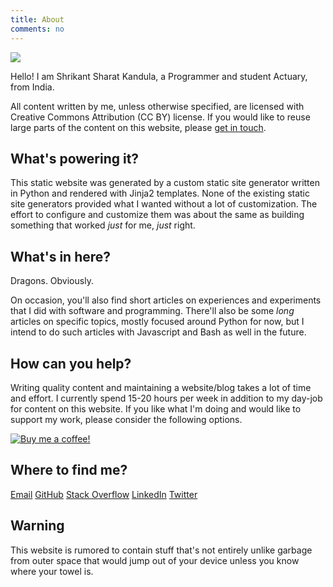 ```yaml
---
title: About
comments: no
---
```


<img src="/shrikant-sharat-kandula.jpg" class=profile>

Hello! I am Shrikant Sharat Kandula, a Programmer and student Actuary, from India.

All content written by me, unless otherwise specified, are licensed with Creative Commons
Attribution (CC BY) license. If you would like to reuse large parts of the content on this website,
please [get in touch](/contact/).

## What's powering it?

This static website was generated by a custom static site generator written in Python and rendered
with Jinja2 templates. None of the existing static site generators provided what I wanted without a
lot of customization. The effort to configure and customize them was about the same as building
something that worked *just* for me, *just* right.

## What's in here?

Dragons. Obviously.

On occasion, you'll also find short articles on experiences and experiments that I did with software
and programming. There'll also be some *long* articles on specific topics, mostly focused around
Python for now, but I intend to do such articles with Javascript and Bash as well in the future.

## How can you help?

Writing quality content and maintaining a website/blog takes a lot of time and effort. I currently
spend 15-20 hours per week in addition to my day-job for content on this website. If you like what
I'm doing and would like to support my work, please consider the following options.

<a href='https://www.buymeacoffee.com/sharat87' target=_blank title='No signup required'>
<img src='/bmac.png' alt='Buy me a coffee!'></a>

## Where to find me?

<p class=social>
<a target=_blank href="mailto:shrikantsharat.k@gmail.com">Email</a>
<a target=_blank href="https://github.com/sharat87">GitHub</a>
<a target=_blank href="https://stackoverflow.com/users/sharat87">Stack Overflow</a>
<a target=_blank href="https://www.linkedin.com/in/sharat87">LinkedIn</a>
<a target=_blank href="https://twitter.com/sharat87">Twitter</a>
</p>

## Warning

This website is rumored to contain stuff that's not entirely unlike garbage from outer space that
would jump out of your device unless you know where your towel is.
